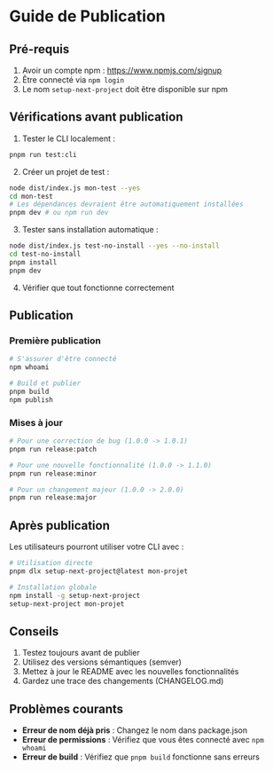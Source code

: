 # Guide de Publication

## Pré-requis

1. Avoir un compte npm : https://www.npmjs.com/signup
2. Être connecté via `npm login`
3. Le nom `setup-next-project` doit être disponible sur npm

## Vérifications avant publication

1. Tester le CLI localement :

```bash
pnpm run test:cli
```

2. Créer un projet de test :

```bash
node dist/index.js mon-test --yes
cd mon-test
# Les dépendances devraient être automatiquement installées
pnpm dev # ou npm run dev
```

3. Tester sans installation automatique :

```bash
node dist/index.js test-no-install --yes --no-install
cd test-no-install
pnpm install
pnpm dev
```

4. Vérifier que tout fonctionne correctement

## Publication

### Première publication

```bash
# S'assurer d'être connecté
npm whoami

# Build et publier
pnpm build
npm publish
```

### Mises à jour

```bash
# Pour une correction de bug (1.0.0 -> 1.0.1)
pnpm run release:patch

# Pour une nouvelle fonctionnalité (1.0.0 -> 1.1.0)
pnpm run release:minor

# Pour un changement majeur (1.0.0 -> 2.0.0)
pnpm run release:major
```

## Après publication

Les utilisateurs pourront utiliser votre CLI avec :

```bash
# Utilisation directe
pnpm dlx setup-next-project@latest mon-projet

# Installation globale
npm install -g setup-next-project
setup-next-project mon-projet
```

## Conseils

1. Testez toujours avant de publier
2. Utilisez des versions sémantiques (semver)
3. Mettez à jour le README avec les nouvelles fonctionnalités
4. Gardez une trace des changements (CHANGELOG.md)

## Problèmes courants

-   **Erreur de nom déjà pris** : Changez le nom dans package.json
-   **Erreur de permissions** : Vérifiez que vous êtes connecté avec `npm whoami`
-   **Erreur de build** : Vérifiez que `pnpm build` fonctionne sans erreurs
